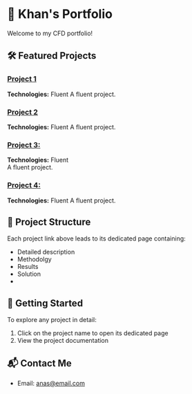 
# 🚀 Khan's Portfolio

Welcome to my CFD portfolio!

## 🛠️ Featured Projects

### [Project 1](./project/project1.md)
**Technologies:** Fluent 
A fluent project.

### [Project 2](./project/project1.md)
**Technologies:** Fluent 
A fluent project.

### [Project 3:](./project/project1.md)
**Technologies:** Fluent  
A fluent project.

### [Project 4:](./project/project1.md)
**Technologies:** Fluent 
A fluent project.

## 📂 Project Structure
Each project link above leads to its dedicated page containing:
- Detailed description
- Methodolgy
- Results
- Solution
- 

## 🚀 Getting Started
To explore any project in detail:
1. Click on the project name to open its dedicated page
2. View the project documentation


## 📬 Contact Me
- Email: anas@email.com

